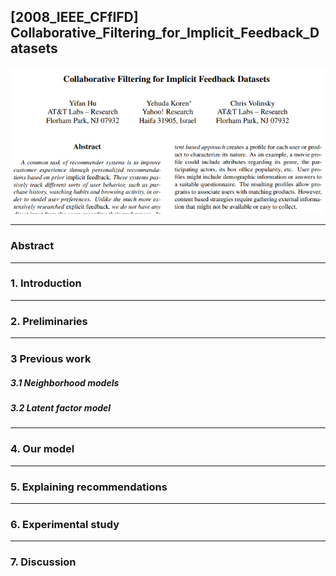 ## [2008_IEEE_CFfIFD] Collaborative_Filtering_for_Implicit_Feedback_Datasets

![main](./image/main.PNG)

---

### Abstract


---
### 1. Introduction

---
### 2. Preliminaries

---
### 3 Previous work

##### 3.1 Neighborhood models

##### 3.2 Latent factor model

---
### 4. Our model

---
### 5. Explaining recommendations

---  
### 6. Experimental study

---
### 7. Discussion